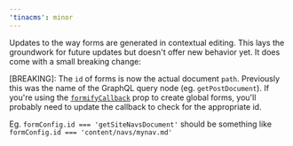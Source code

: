 ```yaml
---
'tinacms': minor
---
```


Updates to the way forms are generated in contextual editing. This lays the groundwork for
future updates but doesn't offer new behavior yet. It does come with a small breaking change:

[BREAKING]: The `id` of forms is now the actual document `path`. Previously this was the name of the GraphQL query node (eg. `getPostDocument`).
If you're using the [`formifyCallback`](https://tina.io/docs/advanced/customizing-forms/#customizing-a-form) prop to create global forms, you'll probably need to update the callback to check for the appropriate id.

Eg. `formConfig.id === 'getSiteNavsDocument'` should be something like `formConfig.id === 'content/navs/mynav.md'`
